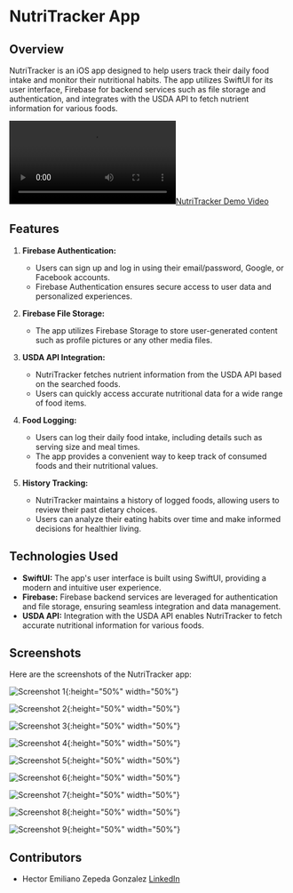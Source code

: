 # NutriTracker App

## Overview

NutriTracker is an iOS app designed to help users track their daily food intake and monitor their nutritional habits. The app utilizes SwiftUI for its user interface, Firebase for backend services such as file storage and authentication, and integrates with the USDA API to fetch nutrient information for various foods.

[![NutriTracker Demo Video](https://github.com/hectorBoi/MacroNutrientTracker/blob/f0359412afab82363c0dc7f85b9caab13ebbc3d0/images/Simulator%20Screen%20Recording%20-%20iPhone%2015%20Pro%20-%202024-05-03%20at%2013.43.47.mp4)](https://github.com/hectorBoi/MacroNutrientTracker/blob/f0359412afab82363c0dc7f85b9caab13ebbc3d0/images/Simulator%20Screen%20Recording%20-%20iPhone%2015%20Pro%20-%202024-05-03%20at%2013.43.47.mp4)

## Features

1. **Firebase Authentication:**
   - Users can sign up and log in using their email/password, Google, or Facebook accounts.
   - Firebase Authentication ensures secure access to user data and personalized experiences.

2. **Firebase File Storage:**
   - The app utilizes Firebase Storage to store user-generated content such as profile pictures or any other media files.

3. **USDA API Integration:**
   - NutriTracker fetches nutrient information from the USDA API based on the searched foods.
   - Users can quickly access accurate nutritional data for a wide range of food items.

4. **Food Logging:**
   - Users can log their daily food intake, including details such as serving size and meal times.
   - The app provides a convenient way to keep track of consumed foods and their nutritional values.

5. **History Tracking:**
   - NutriTracker maintains a history of logged foods, allowing users to review their past dietary choices.
   - Users can analyze their eating habits over time and make informed decisions for healthier living.

## Technologies Used

- **SwiftUI:** The app's user interface is built using SwiftUI, providing a modern and intuitive user experience.
- **Firebase:** Firebase backend services are leveraged for authentication and file storage, ensuring seamless integration and data management.
- **USDA API:** Integration with the USDA API enables NutriTracker to fetch accurate nutritional information for various foods.

## Screenshots

Here are the screenshots of the NutriTracker app:

![Screenshot 1](https://github.com/hectorBoi/MacroNutrientTracker/blob/3fafc81d3b9b2f58d6d24d817499db08ec155c5b/images/Simulator%20Screenshot%20-%20iPhone%2015%20Pro%20-%202024-05-03%20at%2013.35.03.png){:height="50%" width="50%"}

![Screenshot 2](https://github.com/hectorBoi/MacroNutrientTracker/blob/f0359412afab82363c0dc7f85b9caab13ebbc3d0/images/Simulator%20Screenshot%20-%20iPhone%2015%20Pro%20-%202024-05-03%20at%2013.35.23.png){:height="50%" width="50%"}

![Screenshot 3](https://github.com/hectorBoi/MacroNutrientTracker/blob/f0359412afab82363c0dc7f85b9caab13ebbc3d0/images/Simulator%20Screenshot%20-%20iPhone%2015%20Pro%20-%202024-05-03%20at%2013.35.28.png){:height="50%" width="50%"}

![Screenshot 4](https://github.com/hectorBoi/MacroNutrientTracker/blob/f0359412afab82363c0dc7f85b9caab13ebbc3d0/images/Simulator%20Screenshot%20-%20iPhone%2015%20Pro%20-%202024-05-03%20at%2013.37.10.png){:height="50%" width="50%"}

![Screenshot 5](https://github.com/hectorBoi/MacroNutrientTracker/blob/f0359412afab82363c0dc7f85b9caab13ebbc3d0/images/Simulator%20Screenshot%20-%20iPhone%2015%20Pro%20-%202024-05-03%20at%2013.38.25.png){:height="50%" width="50%"}

![Screenshot 6](https://github.com/hectorBoi/MacroNutrientTracker/blob/f0359412afab82363c0dc7f85b9caab13ebbc3d0/images/Simulator%20Screenshot%20-%20iPhone%2015%20Pro%20-%202024-05-03%20at%2013.38.35.png){:height="50%" width="50%"}

![Screenshot 7](https://github.com/hectorBoi/MacroNutrientTracker/blob/f0359412afab82363c0dc7f85b9caab13ebbc3d0/images/Simulator%20Screenshot%20-%20iPhone%2015%20Pro%20-%202024-05-03%20at%2013.38.51.png){:height="50%" width="50%"}

![Screenshot 8](https://github.com/hectorBoi/MacroNutrientTracker/blob/f0359412afab82363c0dc7f85b9caab13ebbc3d0/images/Simulator%20Screenshot%20-%20iPhone%2015%20Pro%20-%202024-05-03%20at%2013.39.01.png){:height="50%" width="50%"}

![Screenshot 9](https://github.com/hectorBoi/MacroNutrientTracker/blob/f0359412afab82363c0dc7f85b9caab13ebbc3d0/images/Simulator%20Screenshot%20-%20iPhone%2015%20Pro%20-%202024-05-03%20at%2013.39.50.png){:height="50%" width="50%"}

## Contributors

- Hector Emiliano Zepeda Gonzalez [LinkedIn](https://www.linkedin.com/in/hezg31/)
